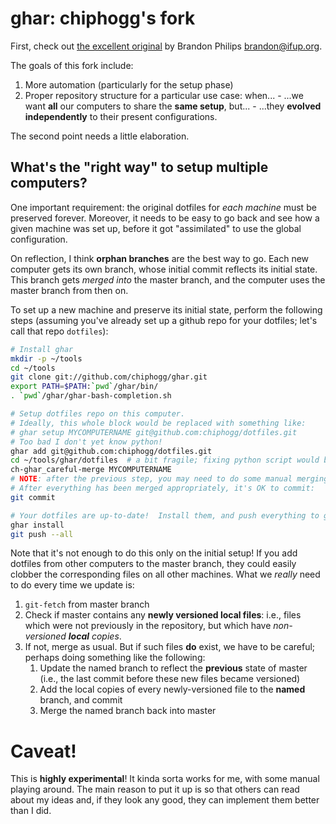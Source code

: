 # ghar: chiphogg's fork

First, check out [the excellent original](https://github.com/philips/ghar) by
Brandon Philips <brandon@ifup.org>.

The goals of this fork include:

  1. More automation (particularly for the setup phase)
  2. Proper repository structure for a particular use case: when...
    - ...we want **all** our computers to share the **same setup**, but...
    - ...they **evolved independently** to their present configurations.

The second point needs a little elaboration.

## What's the "right way" to setup multiple computers?

One important requirement: the original dotfiles for *each machine* must be
preserved forever.  Moreover, it needs to be easy to go back and see how a
given machine was set up, before it got "assimilated" to use the global
configuration.

On reflection, I think **orphan branches** are the best way to go.  Each new
computer gets its own branch, whose initial commit reflects its initial state.
This branch gets *merged into* the master branch, and the computer uses the
master branch from then on.

To set up a new machine and preserve its initial state, perform the following
steps (assuming you've already set up a github repo for your dotfiles; let's
call that repo `dotfiles`):

```bash
# Install ghar
mkdir -p ~/tools
cd ~/tools
git clone git://github.com/chiphogg/ghar.git
export PATH=$PATH:`pwd`/ghar/bin/
. `pwd`/ghar/ghar-bash-completion.sh

# Setup dotfiles repo on this computer.
# Ideally, this whole block would be replaced with something like:
# ghar setup MYCOMPUTERNAME git@github.com:chiphogg/dotfiles.git
# Too bad I don't yet know python!
ghar add git@github.com:chiphogg/dotfiles.git
cd ~/tools/ghar/dotfiles  # a bit fragile; fixing python script would be better
ch-ghar_careful-merge MYCOMPUTERNAME
# NOTE: after the previous step, you may need to do some manual merging.
# After everything has been merged appropriately, it's OK to commit:
git commit

# Your dotfiles are up-to-date!  Install them, and push everything to github.
ghar install
git push --all
```

Note that it's not enough to do this only on the initial setup!  If you add dotfiles from other computers to the master branch, they could easily clobber the corresponding files on all other machines.  What we *really* need to do every time we update is:

  1. `git-fetch` from master branch
  2. Check if master contains any **newly versioned local files**: i.e., files
     which were not previously in the repository, but which have *non-versioned
     __local__ copies*.
  3. If not, merge as usual. But if such files **do** exist, we have to be
     careful; perhaps doing something like the following:
     1. Update the named branch to reflect the **previous** state of master
        (i.e., the last commit before these new files became versioned)
     2. Add the local copies of every newly-versioned file to the **named**
        branch, and commit
     3. Merge the named branch back into master

# Caveat!

This is **highly experimental**!  It kinda sorta works for me, with some manual playing around. The main reason to put it up is so that others can read about my ideas and, if they look any good, they can implement them better than I did.
